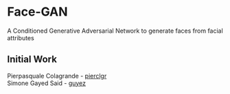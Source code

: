 # Face-GAN
A Conditioned Generative Adversarial Network to generate faces from facial attributes

## Initial Work
Pierpasquale Colagrande - [pierclgr](https://github.com/pierclgr)  
Simone Gayed Said - [guyez](https://github.com/guyez)
